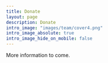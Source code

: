 ```yaml
---
title: Donate
layout: page
description: Donate
intro_image: "images/team/cover4.png"
intro_image_absolute: true
intro_image_hide_on_mobile: false
---
```

More information to come.
